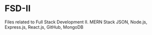 # FSD-II
Files related to Full Stack Development II.
MERN Stack
JSON, Node.js, Express.js, React.js, GitHub, MongoDB 
